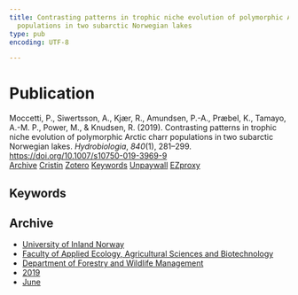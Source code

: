 ```yaml
---
title: Contrasting patterns in trophic niche evolution of polymorphic Arctic charr
  populations in two subarctic Norwegian lakes
type: pub
encoding: UTF-8

---
```

<h1>Publication</h1>
<article id="csl-bib-container-XUMP7KE5" class="csl-bib-container">
  <div class="csl-bib-body"> <div class="csl-entry">Moccetti, P., Siwertsson, A., Kjær, R., Amundsen, P.-A., Præbel, K., Tamayo, A.-M. P., Power, M., &#38; Knudsen, R. (2019). Contrasting patterns in trophic niche evolution of polymorphic Arctic charr populations in two subarctic Norwegian lakes. <i>Hydrobiologia</i>, <i>840</i>(1), 281–299. <a href="https://doi.org/10.1007/s10750-019-3969-9">https://doi.org/10.1007/s10750-019-3969-9</a></div> </div>
  <div class="csl-bib-buttons">
    <a href="#taxonomy-article-XUMP7KE5" alt="archive" class="csl-bib-button">Archive</a>
    <a href="https://app.cristin.no/results/show.jsf?id=1708577" alt="Cristin" class="csl-bib-button">Cristin</a>
    <a href="http://zotero.org/groups/5881554/items/XUMP7KE5" alt="Zotero" class="csl-bib-button">Zotero</a>
    <a href="#keywords-article-XUMP7KE5" alt="keywords" class="csl-bib-button">Keywords</a>
    <a href="https://munin.uit.no/bitstream/10037/17370/2/article.pdf" alt="Unpaywall" class="csl-bib-button">Unpaywall</a>
    <a href="https://munin.uit.no/bitstream/10037/17370/2/article.pdf" alt="EZproxy" class="csl-bib-button">EZproxy</a>
  </div>
  <div id="csl-bib-meta-container-XUMP7KE5"></div>
</article>
<div id="csl-bib-meta-XUMP7KE5" class="csl-bib-meta">
  <article id="keywords-article-XUMP7KE5" class="keywords-article">
    <h1>Keywords</h1>
    
  </article>
  <article id="taxonomy-article-XUMP7KE5" class="taxonomy-article">
    <h1>Archive</h1>
    <ul>
      <li>
        <a href="/en/archive/?key=3DCRN523">University of Inland Norway</a>
      </li>
      <li>
        <a href="/en/archive/?key=T77LXH6D">Faculty of Applied Ecology, Agricultural Sciences and Biotechnology</a>
      </li>
      <li>
        <a href="/en/archive/?key=7TRARPE3">Department of Forestry and Wildlife Management</a>
      </li>
      <li>
        <a href="/en/archive/?key=MXEW8QDW">2019</a>
      </li>
      <li>
        <a href="/en/archive/?key=JS5HQNEL">June</a>
      </li>
    </ul>
  </article>
</div>
